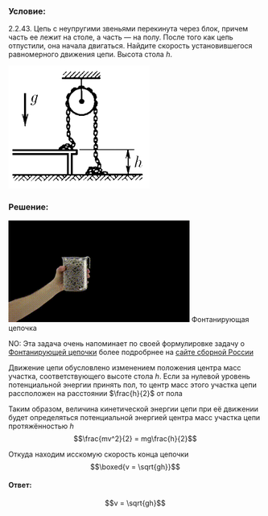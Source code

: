 ###  Условие: 

$2.2.43.$ Цепь с неупругими звеньями перекинута через блок, причем часть ее лежит на столе, а часть — на полу. После того как цепь отпустили, она начала двигаться. Найдите скорость установившегося равномерного движения цепи. Высота стола $h$. 

![ К задаче 2.2.43 |280x245, 31%](../../img/2.2.43/statement.png)

###  Решение: 

![ Фонтанирующая цепочка |360x202, 59%](../../img/2.2.43/Chain_fountain.gif)  Фонтанирующая цепочка 

NO: Эта задача очень напоминает по своей формулировке задачу о [Фонтанирующей цепочки](https://en.wikipedia.org/wiki/Chain_fountain) более подробрнее на [сайте сборной России](https://pho.rs/p/107)

Движение цепи обусловлено изменением положения центра масс участка, соответствующего высоте стола $h$. Если за нулевой уровень потенциальной энергии принять пол, то центр масс этого участка цепи расcположен на расстоянии $\frac{h}{2}$ от пола 

Таким образом, величина кинетической энергии цепи при её движении будет определяться потенциальной энергией центра масс участка цепи протяжённостью $h$ $$\frac{mv^2}{2} = mg\frac{h}{2}$$ 

Откуда находим исскомую скорость конца цепочки $$\boxed{v = \sqrt{gh}}$$ 

####  Ответ: 

$$v = \sqrt{gh}$$

  

